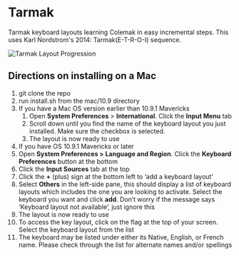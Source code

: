 Tarmak
======

Tarmak keyboard layouts learning Colemak in easy incremental steps. This uses Karl Nordstrom's 2014: Tarmak(E-T-R-O-I) sequence. 


![Tarmak Layout Progression](https://github.com/shelbyd/tarmak/raw/master/tarmak_e_t_r_o_i.png)

## Directions on installing on a Mac
1. git clone the repo
2. run install.sh from the mac/10.9 directory
3. If you have a Mac OS version earlier than 10.9.1 Mavericks
   1. Open **System Preferences** > **International**. Click the **Input Menu** tab
   2. Scroll down until you find the name of the keyboard layout you just installed. Make sure the checkbox is selected.
   3. The layout is now ready to use
4. If you have OS 10.9.1 Mavericks or later
  1. Open **System Preferences > Language and Region**. Click the **Keyboard Preferences** button at the bottom
  1. Click the **Input Sources** tab at the top
  1. Click the **+** (plus) sign at the bottom left to ‘add a keyboard layout’
  1. Select **Others** in the left-side pane, this should display a list of keyboard layouts which includes the one you are looking to activate. Select the keyboard you want and click **add**. Don’t worry if the message says ‘Keyboard layout not available’, just ignore this
  1. The layout is now ready to use
5. To access the key layout, click on the flag at the top of your screen. Select the keyboard layout from the list
6. The keyboard may be listed under either its Native, English, or French name. Please check through the list for alternate names and/or spellings
